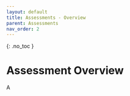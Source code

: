 ```yaml
---
layout: default
title: Assessments - Overview
parent: Assessments
nav_order: 2
---
```


{: .no_toc }

# Assessment Overview

A
